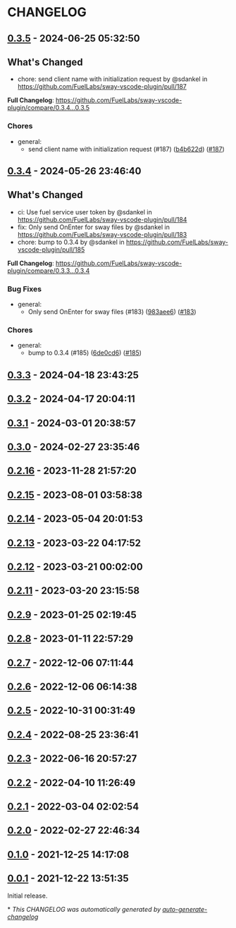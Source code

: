 # CHANGELOG

## [0.3.5](https://github.com/FuelLabs/sway-vscode-plugin/releases/tag/0.3.5) - 2024-06-25 05:32:50

## What's Changed
* chore: send client name with initialization request by @sdankel in https://github.com/FuelLabs/sway-vscode-plugin/pull/187


**Full Changelog**: https://github.com/FuelLabs/sway-vscode-plugin/compare/0.3.4...0.3.5

### Chores

- general:
  - send client name with initialization request (#187) ([b4b622d](https://github.com/FuelLabs/sway-vscode-plugin/commit/b4b622d0daa0a54edd5e5c46e6c6d91cf5d9b97a)) ([#187](https://github.com/FuelLabs/sway-vscode-plugin/pull/187))

## [0.3.4](https://github.com/FuelLabs/sway-vscode-plugin/releases/tag/0.3.4) - 2024-05-26 23:46:40

## What's Changed
* ci: Use fuel service user token by @sdankel in https://github.com/FuelLabs/sway-vscode-plugin/pull/184
* fix: Only send OnEnter for sway files by @sdankel in https://github.com/FuelLabs/sway-vscode-plugin/pull/183
* chore: bump to 0.3.4 by @sdankel in https://github.com/FuelLabs/sway-vscode-plugin/pull/185


**Full Changelog**: https://github.com/FuelLabs/sway-vscode-plugin/compare/0.3.3...0.3.4

### Bug Fixes

- general:
  - Only send OnEnter for sway files (#183) ([983aee6](https://github.com/FuelLabs/sway-vscode-plugin/commit/983aee6d83ac1a5e4701ff312b8e0b5b8446ec33)) ([#183](https://github.com/FuelLabs/sway-vscode-plugin/pull/183))

### Chores

- general:
  - bump to 0.3.4 (#185) ([6de0cd6](https://github.com/FuelLabs/sway-vscode-plugin/commit/6de0cd6a8df1b103276c8caf1ceffaf860f8c88b)) ([#185](https://github.com/FuelLabs/sway-vscode-plugin/pull/185))

## [0.3.3](https://github.com/FuelLabs/sway-vscode-plugin/releases/tag/0.3.3) - 2024-04-18 23:43:25

## [0.3.2](https://github.com/FuelLabs/sway-vscode-plugin/releases/tag/0.3.2) - 2024-04-17 20:04:11

## [0.3.1](https://github.com/FuelLabs/sway-vscode-plugin/releases/tag/0.3.1) - 2024-03-01 20:38:57

## [0.3.0](https://github.com/FuelLabs/sway-vscode-plugin/releases/tag/0.3.0) - 2024-02-27 23:35:46

## [0.2.16](https://github.com/FuelLabs/sway-vscode-plugin/releases/tag/0.2.16) - 2023-11-28 21:57:20

## [0.2.15](https://github.com/FuelLabs/sway-vscode-plugin/releases/tag/0.2.15) - 2023-08-01 03:58:38

## [0.2.14](https://github.com/FuelLabs/sway-vscode-plugin/releases/tag/0.2.14) - 2023-05-04 20:01:53

## [0.2.13](https://github.com/FuelLabs/sway-vscode-plugin/releases/tag/0.2.13) - 2023-03-22 04:17:52

## [0.2.12](https://github.com/FuelLabs/sway-vscode-plugin/releases/tag/0.2.12) - 2023-03-21 00:02:00

## [0.2.11](https://github.com/FuelLabs/sway-vscode-plugin/releases/tag/0.2.11) - 2023-03-20 23:15:58

## [0.2.9](https://github.com/FuelLabs/sway-vscode-plugin/releases/tag/0.2.9) - 2023-01-25 02:19:45

## [0.2.8](https://github.com/FuelLabs/sway-vscode-plugin/releases/tag/0.2.8) - 2023-01-11 22:57:29

## [0.2.7](https://github.com/FuelLabs/sway-vscode-plugin/releases/tag/0.2.7) - 2022-12-06 07:11:44

## [0.2.6](https://github.com/FuelLabs/sway-vscode-plugin/releases/tag/0.2.6) - 2022-12-06 06:14:38

## [0.2.5](https://github.com/FuelLabs/sway-vscode-plugin/releases/tag/0.2.5) - 2022-10-31 00:31:49

## [0.2.4](https://github.com/FuelLabs/sway-vscode-plugin/releases/tag/0.2.4) - 2022-08-25 23:36:41

## [0.2.3](https://github.com/FuelLabs/sway-vscode-plugin/releases/tag/0.2.3) - 2022-06-16 20:57:27

## [0.2.2](https://github.com/FuelLabs/sway-vscode-plugin/releases/tag/0.2.2) - 2022-04-10 11:26:49

## [0.2.1](https://github.com/FuelLabs/sway-vscode-plugin/releases/tag/0.2.1) - 2022-03-04 02:02:54

## [0.2.0](https://github.com/FuelLabs/sway-vscode-plugin/releases/tag/0.2.0) - 2022-02-27 22:46:34

## [0.1.0](https://github.com/FuelLabs/sway-vscode-plugin/releases/tag/0.1.0) - 2021-12-25 14:17:08

## [0.0.1](https://github.com/FuelLabs/sway-vscode-plugin/releases/tag/0.0.1) - 2021-12-22 13:51:35

Initial release.

\* *This CHANGELOG was automatically generated by [auto-generate-changelog](https://github.com/BobAnkh/auto-generate-changelog)*
